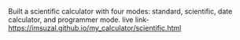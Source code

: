 Built a scientific calculator with four modes: standard, scientific, date calculator, and programmer mode.
live link- https://imsuzal.github.io/my_calculator/scientific.html
